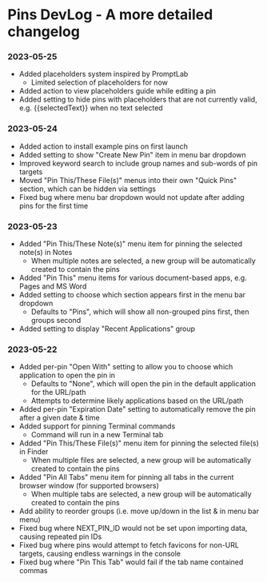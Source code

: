 # Pins DevLog - A more detailed changelog

### 2023-05-25

- Added placeholders system inspired by PromptLab
    - Limited selection of placeholders for now
- Added action to view placeholders guide while editing a pin
- Added setting to hide pins with placeholders that are not currently valid, e.g. {{selectedText}} when no text selected

### 2023-05-24

- Added action to install example pins on first launch
- Added setting to show "Create New Pin" item in menu bar dropdown
- Improved keyword search to include group names and sub-words of pin targets
- Moved "Pin This/These File(s)" menus into their own "Quick Pins" section, which can be hidden via settings
- Fixed bug where menu bar dropdown would not update after adding pins for the first time

### 2023-05-23

- Added "Pin This/These Note(s)" menu item for pinning the selected note(s) in Notes
    - When multiple notes are selected, a new group will be automatically created to contain the pins
- Added "Pin This" menu items for various document-based apps, e.g. Pages and MS Word
- Added setting to choose which section appears first in the menu bar dropdown
    - Defaults to "Pins", which will show all non-grouped pins first, then groups second
- Added setting to display "Recent Applications" group

### 2023-05-22

- Added per-pin "Open With" setting to allow you to choose which application to open the pin in
    - Defaults to "None", which will open the pin in the default application for the URL/path
    - Attempts to determine likely applications based on the URL/path
- Added per-pin "Expiration Date" setting to automatically remove the pin after a given date & time
- Added support for pinning Terminal commands
    - Command will run in a new Terminal tab
- Added "Pin This/These File(s)" menu item for pinning the selected file(s) in Finder
    - When multiple files are selected, a new group will be automatically created to contain the pins
- Added "Pin All Tabs" menu item for pinning all tabs in the current browser window (for supported browsers)
    - When multiple tabs are selected, a new group will be automatically created to contain the pins
- Add ability to reorder groups (i.e. move up/down in the list & in menu bar menu)
- Fixed bug where NEXT_PIN_ID would not be set upon importing data, causing repeated pin IDs
- Fixed bug where pins would attempt to fetch favicons for non-URL targets, causing endless warnings in the console
- Fixed bug where "Pin This Tab" would fail if the tab name contained commas